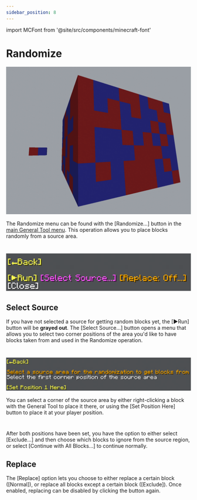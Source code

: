 ```yaml
---
sidebar_position: 8
---
```


import MCFont from '@site/src/components/minecraft-font'

# Randomize
![[Example of what this operation can look like]](img/operation_previews/randomize.png)

The Randomize menu can be found with the <MCFont color="dark_aqua">[Randomize...]</MCFont> button in the [main General Tool menu](usage#main-menu). This operation allows you to place blocks randomly from a source area.
#
![[The Randomize menu]](img/randomize_menu.png)

## Select Source
If you have not selected a source for getting random blocks yet, the <MCFont color="yellow">[▶Run]</MCFont> button will be **grayed out**. The <MCFont color="light_purple">[Select Source...]</MCFont> button opens a menu that allows you to select two corner positions of the area you'd like to have blocks taken from and used in the Randomize operation.
#
![[The first page of the source selection menu]](img/randomize_source_position_1_menu.png)

You can select a corner of the source area by either right-clicking a block with the General Tool to place it there, or using the <MCFont color="yellow">[Set Position Here]</MCFont> button to place it at your player position.
#
After both positions have been set, you have the option to either select <MCFont color="light_purple">[Exclude...]</MCFont> and then choose which blocks to ignore from the source region, or select <MCFont color="green">[Continue with All Blocks...]</MCFont> to continue normally.

## Replace
The <MCFont color="gold">[Replace]</MCFont> option lets you choose to either replace a certain block (<MCFont color="green">[Normal]</MCFont>), or replace all blocks except a certain block (<MCFont color="gold">[Exclude]</MCFont>). Once enabled, replacing can be disabled by clicking the button again.
